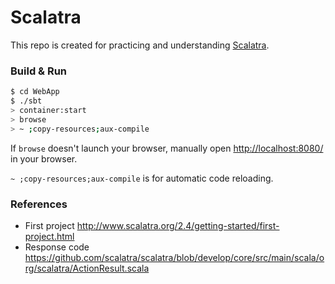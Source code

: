 # Scalatra

This repo is created for practicing and understanding 
[Scalatra](http://www.scalatra.org/).

### Build & Run ###

```sh
$ cd WebApp
$ ./sbt
> container:start
> browse
> ~ ;copy-resources;aux-compile
```

If `browse` doesn't launch your browser, manually open 
[http://localhost:8080/](http://localhost:8080/) in your browser.

`~ ;copy-resources;aux-compile` is for automatic code reloading.

### References ###

- First project http://www.scalatra.org/2.4/getting-started/first-project.html
- Response code https://github.com/scalatra/scalatra/blob/develop/core/src/main/scala/org/scalatra/ActionResult.scala

